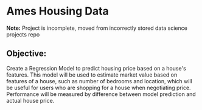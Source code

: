 # Ames Housing Data

**Note:** Project is incomplete, moved from incorrectly stored data science projects repo

## Objective: 

Create a Regression Model to predict housing price based on a house's features. This model will be used to estimate market value based on features of a house, such as number of bedrooms and location, which will be useful for users who are shopping for a house when negotiating price. Performance will be measured by difference between model prediction and actual house price.


